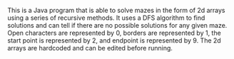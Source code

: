 This is a Java program that is able to solve mazes in the form of 2d arrays using a series of recursive methods. It uses a DFS algorithm to find solutions and can 
tell if there are no possible solutions for any given maze. Open characters are represented by 0, borders are represented by 1, the start point is represented 
by 2, and endpoint is represented by 9. The 2d arrays are hardcoded and can be edited before running. 
